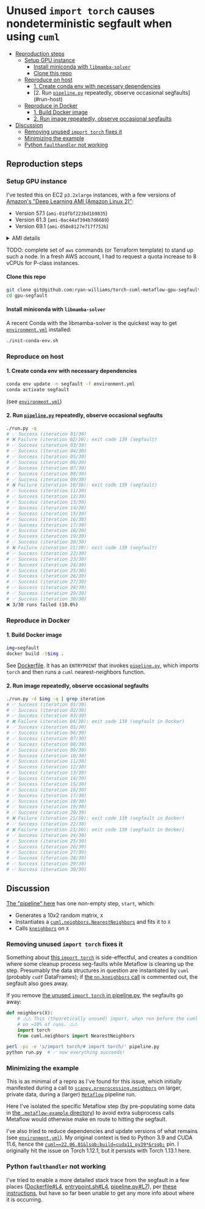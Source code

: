 # Unused `import torch` causes nondeterministic segfault when using `cuml`

- [Reproduction steps](#repro)
  - [Setup GPU instance](#setup)
    - [Install miniconda with `libmamba-solver`](#install-miniconda)
    - [Clone this repo](#clone-repo)
  - [Reproduce on host](#host)
    - [1. Create conda env with necessary dependencies](#setup-host)
    - [2. Run [`pipeline.py`] repeatedly, observe occasional segfaults](#run-host)
  - [Reproduce in Docker](#docker)
    - [1. Build Docker image](#build-docker)
    - [2. Run image repeatedly, observe occasional segfaults](#run-docker)
- [Discussion](#discussion)
  - [Removing unused `import torch` fixes it](#import)
  - [Minimizing the example](#minimizing)
  - [Python `faulthandler` not working](#faulthandler)

## Reproduction steps <a id="repro"></a>

### Setup GPU instance <a id="setup"></a>
I've tested this on EC2 `p3.2xlarge` instances, with a few versions of [Amazon's "Deep Learning AMI (Amazon Linux 2)"][DLAMI versions]:
- Version 57.1 (`ami-01dfbf223bd1b9835`)
- Version 61.3 (`ami-0ac44af394b7d6689`)
- Version 69.1 (`ami-058e8127e717f752b`)

<details><summary>AMI details</summary>

```bash
aws ec2 describe-images --image-ids ami-058e8127e717f752b ami-0ac44af394b7d6689 ami-01dfbf223bd1b9835 | jq '.Images | sort_by(.Name)'
```
```json
[
  {
    "Architecture": "x86_64",
    "CreationDate": "2022-02-11T19:00:37.000Z",
    "ImageId": "ami-01dfbf223bd1b9835",
    "ImageLocation": "amazon/Deep Learning AMI (Amazon Linux 2) Version 57.1",
    "ImageType": "machine",
    "Public": true,
    "OwnerId": "898082745236",
    "PlatformDetails": "Linux/UNIX",
    "UsageOperation": "RunInstances",
    "State": "available",
    "BlockDeviceMappings": [
      {
        "DeviceName": "/dev/xvda",
        "Ebs": {
          "DeleteOnTermination": true,
          "SnapshotId": "snap-06a454c8994b48c9b",
          "VolumeSize": 130,
          "VolumeType": "gp2",
          "Encrypted": false
        }
      }
    ],
    "Description": "MXNet-1.8, TensorFlow-2.7, PyTorch-1.10, Neuron, & others. NVIDIA CUDA, cuDNN, NCCL, Intel MKL-DNN, Docker, NVIDIA-Docker & EFA support. For fully managed experience, check: https://aws.amazon.com/sagemaker",
    "EnaSupport": true,
    "Hypervisor": "xen",
    "ImageOwnerAlias": "amazon",
    "Name": "Deep Learning AMI (Amazon Linux 2) Version 57.1",
    "RootDeviceName": "/dev/xvda",
    "RootDeviceType": "ebs",
    "SriovNetSupport": "simple",
    "VirtualizationType": "hvm",
    "DeprecationTime": "2024-02-11T19:00:37.000Z"
  },
  {
    "Architecture": "x86_64",
    "CreationDate": "2022-05-25T10:13:50.000Z",
    "ImageId": "ami-0ac44af394b7d6689",
    "ImageLocation": "amazon/Deep Learning AMI (Amazon Linux 2) Version 61.3",
    "ImageType": "machine",
    "Public": true,
    "OwnerId": "898082745236",
    "PlatformDetails": "Linux/UNIX",
    "UsageOperation": "RunInstances",
    "State": "available",
    "BlockDeviceMappings": [
      {
        "DeviceName": "/dev/xvda",
        "Ebs": {
          "DeleteOnTermination": true,
          "Iops": 3000,
          "SnapshotId": "snap-0c9f58769e1e40147",
          "VolumeSize": 140,
          "VolumeType": "gp3",
          "Throughput": 125,
          "Encrypted": false
        }
      }
    ],
    "Description": "MXNet-1.8, TensorFlow-2.7, PyTorch-1.10, Neuron, & others. NVIDIA CUDA, cuDNN, NCCL, Intel MKL-DNN, Docker, NVIDIA-Docker & EFA support. For fully managed experience, check: https://aws.amazon.com/sagemaker",
    "EnaSupport": true,
    "Hypervisor": "xen",
    "ImageOwnerAlias": "amazon",
    "Name": "Deep Learning AMI (Amazon Linux 2) Version 61.3",
    "RootDeviceName": "/dev/xvda",
    "RootDeviceType": "ebs",
    "SriovNetSupport": "simple",
    "VirtualizationType": "hvm",
    "DeprecationTime": "2024-05-24T10:14:00.000Z"
  },
  {
    "Architecture": "x86_64",
    "CreationDate": "2022-12-28T10:56:57.000Z",
    "ImageId": "ami-058e8127e717f752b",
    "ImageLocation": "amazon/Deep Learning AMI (Amazon Linux 2) Version 69.1",
    "ImageType": "machine",
    "Public": true,
    "OwnerId": "898082745236",
    "PlatformDetails": "Linux/UNIX",
    "UsageOperation": "RunInstances",
    "State": "available",
    "BlockDeviceMappings": [
      {
        "DeviceName": "/dev/xvda",
        "Ebs": {
          "DeleteOnTermination": true,
          "Iops": 3000,
          "SnapshotId": "snap-03c5960cd84e5cfbc",
          "VolumeSize": 130,
          "VolumeType": "gp3",
          "Throughput": 125,
          "Encrypted": false
        }
      }
    ],
    "Description": "PyTorch-1.13, TensorFlow-2.11, MXNet-1.9, Neuron, & others. NVIDIA CUDA, cuDNN, NCCL, Intel MKL-DNN, Docker, NVIDIA-Docker & EFA support. For fully managed experience, check: https://aws.amazon.com/sagemaker",
    "EnaSupport": true,
    "Hypervisor": "xen",
    "ImageOwnerAlias": "amazon",
    "Name": "Deep Learning AMI (Amazon Linux 2) Version 69.1",
    "RootDeviceName": "/dev/xvda",
    "RootDeviceType": "ebs",
    "SriovNetSupport": "simple",
    "VirtualizationType": "hvm",
    "DeprecationTime": "2024-12-28T10:56:57.000Z"
  }
]
```
</details>

TODO: complete set of `aws` commands (or Terraform template) to stand up such a node. In a fresh AWS account, I had to request a quota increase to 8 vCPUs for P-class instances.

#### Clone this repo <a id="clone-repo"></a>
```bash
git clone git@github.com:ryan-williams/torch-cuml-metaflow-gpu-segfault.git gpu-segfault
cd gpu-segfault
```

#### Install miniconda with `libmamba-solver` <a id="install-miniconda"></a>
A recent Conda with the libmamba-solver is the quickest way to get [`environment.yml`] installed:

```bash
./init-conda-env.sh
```

### Reproduce on host <a id="host"></a>

#### 1. Create conda env with necessary dependencies <a id="setup-host"></a>
```bash
conda env update -n segfault -f environment.yml
conda activate segfault
```

(see [`environment.yml`])

#### 2. Run [`pipeline.py`] repeatedly, observe occasional segfaults <a id="run-host"></a>
```bash
./run.py -q
# ✅ Success (iteration 01/30)
# ❌ Failure (iteration 02/30): exit code 139 (segfault)
# ✅ Success (iteration 03/30)
# ✅ Success (iteration 04/30)
# ✅ Success (iteration 05/30)
# ✅ Success (iteration 06/30)
# ✅ Success (iteration 07/30)
# ✅ Success (iteration 08/30)
# ✅ Success (iteration 09/30)
# ❌ Failure (iteration 10/30): exit code 139 (segfault)
# ✅ Success (iteration 11/30)
# ✅ Success (iteration 12/30)
# ✅ Success (iteration 13/30)
# ✅ Success (iteration 14/30)
# ✅ Success (iteration 15/30)
# ✅ Success (iteration 16/30)
# ✅ Success (iteration 17/30)
# ✅ Success (iteration 18/30)
# ✅ Success (iteration 19/30)
# ✅ Success (iteration 20/30)
# ❌ Failure (iteration 21/30): exit code 139 (segfault)
# ✅ Success (iteration 22/30)
# ✅ Success (iteration 23/30)
# ✅ Success (iteration 24/30)
# ✅ Success (iteration 25/30)
# ✅ Success (iteration 26/30)
# ✅ Success (iteration 27/30)
# ✅ Success (iteration 28/30)
# ✅ Success (iteration 29/30)
# ✅ Success (iteration 30/30)
❌ 3/30 runs failed (10.0%)
```

### Reproduce in Docker <a id="docker"></a>

#### 1. Build Docker image <a id="build-docker"></a>
```bash
img=segfault
docker build -t$img .
```

See [Dockerfile](Dockerfile). It has an `ENTRYPOINT` that invokes [`pipeline.py`], which imports `torch` and then runs a `cuml` nearest-neighbors function.

#### 2. Run image repeatedly, observe occasional segfaults <a id="run-docker"></a>
```bash
./run.py -d $img -q | grep iteration
# ✅ Success (iteration 01/30)
# ✅ Success (iteration 02/30)
# ✅ Success (iteration 03/30)
# ❌ Failure (iteration 04/30): exit code 139 (segfault in Docker)
# ✅ Success (iteration 05/30)
# ✅ Success (iteration 06/30)
# ✅ Success (iteration 07/30)
# ✅ Success (iteration 08/30)
# ✅ Success (iteration 09/30)
# ✅ Success (iteration 10/30)
# ✅ Success (iteration 11/30)
# ✅ Success (iteration 12/30)
# ✅ Success (iteration 13/30)
# ✅ Success (iteration 14/30)
# ✅ Success (iteration 15/30)
# ✅ Success (iteration 16/30)
# ✅ Success (iteration 17/30)
# ✅ Success (iteration 18/30)
# ✅ Success (iteration 19/30)
# ✅ Success (iteration 20/30)
# ❌ Failure (iteration 21/30): exit code 139 (segfault in Docker)
# ✅ Success (iteration 22/30)
# ❌ Failure (iteration 23/30): exit code 139 (segfault in Docker)
# ✅ Success (iteration 24/30)
# ✅ Success (iteration 25/30)
# ✅ Success (iteration 26/30)
# ✅ Success (iteration 27/30)
# ✅ Success (iteration 28/30)
# ✅ Success (iteration 29/30)
# ✅ Success (iteration 30/30)
```

## Discussion <a id="discussion"></a>
[The "pipeline" here](pipeline.py) has one non-empty step, `start`, which:
- Generates a 10x2 random matrix, `X`
- Instantiates a [`cuml.neighbors.NearestNeighbors`] and fits it to `X`
- Calls [`kneighbors`] on `X`

### Removing unused `import torch` fixes it <a id="import"></a>
Something about [this `import torch`][`import torch`] is side-effectful, and creates a condition where some cleanup process seg-faults while Metaflow is cleaning up the step. Presumably the data structures in question are instantiated by `cuml` (probably `cudf` DataFrames); if [the `nn.kneighbors` call](pipeline.py#L21-L22) is commented out, the segfault also goes away.

If you remove [the unused `import torch` in pipeline.py][`import torch`], the segfaults go away:
```python
def neighbors(X):
    # ⚠️️⚠️ This (theoretically unused) import, when run before the cuml import below it, causes the pipeline to segfault
    # on ≈10% of runs. ⚠️⚠️
    import torch
    from cuml.neighbors import NearestNeighbors
```

```bash
perl -pi -e 's/import torch/# import torch/' pipeline.py
python run.py  # ✅ now everything succeeds!
```

### Minimizing the example <a id="minimizing"></a>
This is as minimal of a repro as I've found for this issue, which initially manifested during a call to [`scanpy.preprocessing.neighbors`] on larger, private data, during a (larger) [`Metaflow`] pipeline run.

Here I've isolated the specific Metaflow step (by pre-populating some data in [the `.metaflow-example` directory](.metaflow-example/Pipeline)) to avoid extra subprocess calls Metaflow would otherwise make en route to hitting the segfault.

I've also tried to reduce dependencies and update versions of what remains (see [`environment.yml`]). My original context is tied to Python 3.9 and CUDA 11.6, hence the [`cuml==22.06.01&lsqb;build=cuda11_py39*&rsqb;`](environment.yml#L8) pin. I originally hit the issue on Torch 1.12.1, but it persists with Torch 1.13.1 here.

### Python `faulthandler` not working <a id="faulthandler"></a>
I've tried to enable a more detailed stack trace from the segfault in a few places ([Dockerfile#L4](Dockerfile#L4), [entrypoint.sh#L4](entrypoint.sh#L4), [pipeline.py#L7](pipeline.py#L7)), per [these instructions][segfault debug article], but have so far been unable to get any more info about where it is occurring.


[`scanpy.preprocessing.neighbors`]: https://github.com/scverse/scanpy/blob/1.8.2/scanpy/neighbors/__init__.py#L52
[`scanpy.neighbors.compute_neighbors_rapids`]: https://github.com/scverse/scanpy/blob/1.8.2/scanpy/neighbors/__init__.py#L318
[`environment.yml`]: environment.yml
[`cuml.neighbors.NearestNeighbors`]: https://github.com/rapidsai/cuml/blob/v22.06.01/python/cuml/neighbors/nearest_neighbors.pyx#L153
[`kneighbors`]: https://github.com/rapidsai/cuml/blob/v22.06.01/python/cuml/neighbors/nearest_neighbors.pyx#L482
[`Metaflow`]: https://metaflow.org/
[`import torch`]: pipeline.py#L14
[pipeline.py]: pipeline.py
[segfault debug article]: https://blog.richard.do/2018/03/18/how-to-debug-segmentation-fault-in-python/
[`run.py`]: run.py
[`pipeline.py`]: pipeline.py
[DLAMI versions]: https://docs.aws.amazon.com/dlami/latest/devguide/appendix-ami-release-notes.html
